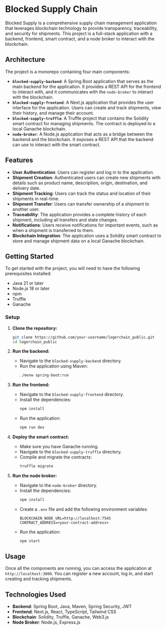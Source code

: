 # Blocked Supply Chain

Blocked Supply is a comprehensive supply chain management application that leverages blockchain technology to provide transparency, traceability, and security for shipments. This project is a full-stack application with a backend, frontend, smart contract, and a node broker to interact with the blockchain.

## Architecture

The project is a monorepo containing four main components:

- **`blocked-supply-backend`**: A Spring Boot application that serves as the main backend for the application. It provides a REST API for the frontend to interact with, and it communicates with the `node-broker` to interact with the blockchain.
- **`blocked-supply-frontend`**: A Next.js application that provides the user interface for the application. Users can create and track shipments, view their history, and manage their account.
- **`blocked-supply-truffle`**: A Truffle project that contains the Solidity smart contract for managing shipments. The contract is deployed to a local Ganache blockchain.
- **`node-broker`**: A Node.js application that acts as a bridge between the backend and the blockchain. It exposes a REST API that the backend can use to interact with the smart contract.

## Features

- **User Authentication**: Users can register and log in to the application.
- **Shipment Creation**: Authenticated users can create new shipments with details such as product name, description, origin, destination, and delivery date.
- **Shipment Tracking**: Users can track the status and location of their shipments in real-time.
- **Shipment Transfer**: Users can transfer ownership of a shipment to another user.
- **Traceability**: The application provides a complete history of each shipment, including all transfers and state changes.
- **Notifications**: Users receive notifications for important events, such as when a shipment is transferred to them.
- **Blockchain Integration**: The application uses a Solidity smart contract to store and manage shipment data on a local Ganache blockchain.

## Getting Started

To get started with the project, you will need to have the following prerequisites installed:

- Java 21 or later
- Node.js 18 or later
- npm
- Truffle
- Ganache

### Setup

1.  **Clone the repository:**

    ```bash
    git clone https://github.com/your-username/logerchain_public.git
    cd logerchain_public
    ```

2.  **Run the backend:**

    - Navigate to the `blocked-supply-backend` directory.
    - Run the application using Maven:
        ```bash
        ./mvnw spring-boot:run
        ```

3.  **Run the frontend:**

    - Navigate to the `blocked-supply-frontend` directory.
    - Install the dependencies:
        ```bash
        npm install
        ```
    - Run the application:
        ```bash
        npm run dev
        ```

4.  **Deploy the smart contract:**

    - Make sure you have Ganache running.
    - Navigate to the `blocked-supply-truffle` directory.
    - Compile and migrate the contracts:
        ```bash
        truffle migrate
        ```

5.  **Run the node broker:**

    - Navigate to the `node-broker` directory.
    - Install the dependencies:
        ```bash
        npm install
        ```
    - Create a `.env` file and add the following environment variables:
        ```
        BLOCKCHAIN_NODE_URL=http://localhost:7545
        CONTRACT_ADDRESS=<your-contract-address>
        ```
    - Run the application:
        ```bash
        npm start
        ```

## Usage

Once all the components are running, you can access the application at `http://localhost:3000`. You can register a new account, log in, and start creating and tracking shipments.

## Technologies Used

- **Backend**: Spring Boot, Java, Maven, Spring Security, JWT
- **Frontend**: Next.js, React, TypeScript, Tailwind CSS
- **Blockchain**: Solidity, Truffle, Ganache, Web3.js
- **Node Broker**: Node.js, Express.js
